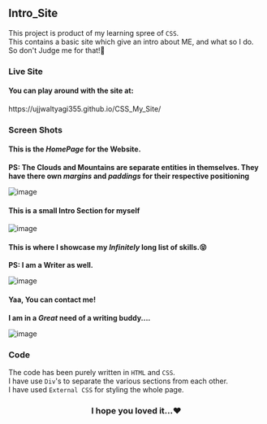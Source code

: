 ## Intro_Site
This project is product of my learning spree of `CSS`.<br />
This contains a basic site which give an intro about ME, and what so I do. So don't Judge me for that!🤪<br />

### Live Site
<h4>You can play around with the site at:</h4>
https://ujjwaltyagi355.github.io/CSS_My_Site/


### Screen Shots

<h4>This is the <em>HomePage</em> for the Website.</h4>
<strong>PS: The Clouds and Mountains are separate entities in themselves. They have there own <em>margins</em> and <em>paddings</em> for their respective positioning </strong>

![image](https://user-images.githubusercontent.com/61249902/109543604-83f9f880-7aec-11eb-88c9-7faa9359b945.png)

<h4>This is a small Intro Section for myself</h4>

![image](https://user-images.githubusercontent.com/61249902/109543796-c58aa380-7aec-11eb-9123-b38eef816922.png)


<h4>This is where I showcase my <em>Infinitely</em> long list of skills.😝</h4>
<strong>PS: I am a Writer as well.</strong>

![image](https://user-images.githubusercontent.com/61249902/109544098-24e8b380-7aed-11eb-8df1-f36cd21029d3.png)

<h4>Yaa, You can contact me!</h4>
<strong>I am in a <em>Great</em> need of a writing buddy....</strong>

![image](https://user-images.githubusercontent.com/61249902/109544468-9a548400-7aed-11eb-98b7-cfab86b594d9.png)

### Code
The code has been purely written in `HTML` and `CSS`.<br />
I have use `Div`'s to separate the various sections from each other.<br />
I have used `External CSS` for styling the whole page.


<h3 align="center">I hope you loved it...❤️</h3>




